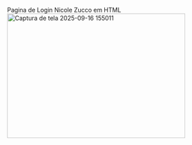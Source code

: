 Pagina de Login Nicole Zucco em HTML
<img width="415" height="290" alt="Captura de tela 2025-09-16 155011" src="https://github.com/user-attachments/assets/8be147b4-3a79-42dd-8c08-9b8e3cf8188a" />
